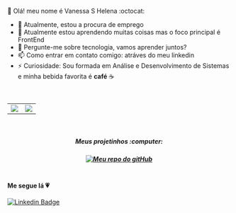 :woman: Olá! meu nome é Vanessa S Helena :octocat:

- 🔭 Atualmente, estou a procura de emprego
- 🌱 Atualmente estou aprendendo muitas coisas mas o foco principal é FrontEnd
- 💬 Pergunte-me sobre tecnologia, vamos aprender juntos? 
- 📫 Como entrar em contato comigo: atráves do meu linkedin
- ⚡ Curiosidade: Sou formada em Análise e Desenvolvimento de Sistemas e minha bebida favorita é **café** ☕
<br/>
<center>
<table>
<tr>
<a href="https://github.com/anuraghazra/github-readme-stats">
  <td><img align="center" src="https://github-readme-stats.vercel.app/api?username=Vanessasz&show_icons=true&theme=cobalt" /></td>
</a>
<a href="https://github.com/anuraghazra/convoychat">
  <td><img align="center" src="https://github-readme-stats.vercel.app/api/top-langs/?username=Vanessasz&theme=cobalt&layout=compact" /></td>
</a>
</tr>
</table>
</center>
<br/>
<center>
<table>
<tr>
<h5>Meus projetinhos :computer:<h5>
<center>
<a href="https://github.com/Vanessasz?tab=repositories">
<img border="0" alt="Meu repo do gitHub" src="https://media.giphy.com/media/xH7Yh3DSNvn4k/giphy.gif">
</a>
</tr>
</table>
</center>

#### Me segue lá 💗

[![Linkedin Badge](https://img.shields.io/badge/-Vanessa%20Helena-dfbfbdcc?style=flat-square&logo=Linkedin&logoColor=white&link=https://www.linkedin.com/in/vanessa-helena-951aa9a6/)](https://www.linkedin.com/in/vanessa-helena-951aa9a6/) 

